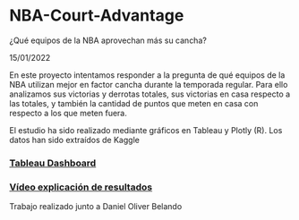 # NBA-Court-Advantage
¿Qué equipos de la NBA aprovechan más su cancha?

15/01/2022

En este proyecto intentamos responder a la pregunta de qué equipos de la NBA utilizan mejor en factor cancha durante la temporada regular. Para ello analizamos sus victorias y derrotas totales, sus victorias en casa respecto a las totales, y también la cantidad de puntos que meten en casa con respecto a los que meten fuera.

El estudio ha sido realizado mediante gráficos en Tableau y Plotly (R). Los datos han sido extraídos de Kaggle

### [Tableau Dashboard](https://public.tableau.com/app/profile/carlos.gallego.andreu/viz/NBA-Aquequiposlesafectamselfactorcancha/Dashboard1)
### [Vídeo explicación de resultados](https://drive.google.com/file/d/13gq0KXKcKa9z8FKarYPT_srdmTyz1Oe_/view?usp=sharing)

Trabajo realizado junto a Daniel Oliver Belando
